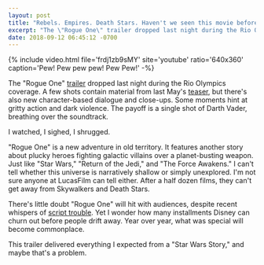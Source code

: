 ```yaml
---
layout: post
title: "Rebels. Empires. Death Stars. Haven't we seen this movie before?"
excerpt: "The \"Rogue One\" trailer dropped last night during the Rio Olympics coverage. I watched, I sighed, I shrugged."
date: 2018-09-12 06:45:12 -0700
---
```


{% include video.html file='frdj1zb9sMY' site='youtube' ratio='640x360' caption='Pew! Pew pew pew! Pew Pew!' -%}

The "Rogue One" [trailer](https://www.youtube.com/watch?v=frdj1zb9sMY) dropped last night during the Rio Olympics coverage. A few shots contain material from last May's [teaser](https://www.youtube.com/watch?v=Wji-BZ0oCwg), but there's also new character-based dialogue and close-ups. Some moments hint at gritty action and dark violence. The payoff is a single shot of Darth Vader, breathing over the soundtrack.

I watched, I sighed, I shrugged.

"Rogue One" is a new adventure in old territory. It features another story about plucky heroes fighting galactic villains over a planet-busting weapon. Just like "Star Wars," "Return of the Jedi," and "The Force Awakens." I can't tell whether this universe is narratively shallow or simply unexplored. I'm not sure anyone at LucasFilm can tell either. After a half dozen films, they can't get away from Skywalkers and Death Stars.

There's little doubt "Rogue One" will hit with audiences, despite recent whispers of [script trouble](http://www.hollywoodreporter.com/heat-vision/rogue-one-drama-writer-tony-916695). Yet I wonder how many installments Disney can churn out before people drift away. Year over year, what was special will become commonplace.

This trailer delivered everything I expected from a "Star Wars Story," and maybe that's a problem.
